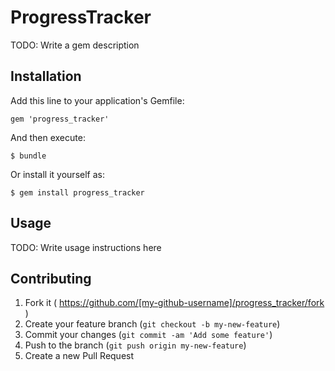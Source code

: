 # ProgressTracker

TODO: Write a gem description

## Installation

Add this line to your application's Gemfile:

    gem 'progress_tracker'

And then execute:

    $ bundle

Or install it yourself as:

    $ gem install progress_tracker

## Usage

TODO: Write usage instructions here

## Contributing

1. Fork it ( https://github.com/[my-github-username]/progress_tracker/fork )
2. Create your feature branch (`git checkout -b my-new-feature`)
3. Commit your changes (`git commit -am 'Add some feature'`)
4. Push to the branch (`git push origin my-new-feature`)
5. Create a new Pull Request

